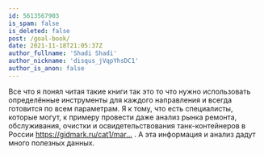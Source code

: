```yaml
---
id: 5613567903
is_spam: false
is_deleted: false
post: /goal-book/
date: 2021-11-18T21:05:37Z
author_fullname: 'Shadi Shadi'
author_nickname: 'disqus_jVqpYhsDC1'
author_is_anon: false
---
```


<p>Все что я понял читая такие книги так это то что нужно использовать определённые инструменты для каждого направления и всегда готовится по всем параметрам. Я к тому, что есть специалисты, которые могут, к примеру провести даже анализ рынка ремонта, обслуживания, очистки и освидетельствования танк-контейнеров в России <a href="https://gidmark.ru/cat1/marketingovoe-issledovanie-rynka-remonta-obsluzhivaniya-ochistki-i-osvidetelstvovaniya-tank-kontejnerov" rel="nofollow noopener" title="https://gidmark.ru/cat1/marketingovoe-issledovanie-rynka-remonta-obsluzhivaniya-ochistki-i-osvidetelstvovaniya-tank-kontejnerov">https://gidmark.ru/cat1/mar...</a> . А эта информация и анализ дадут много полезных данных.</p>
